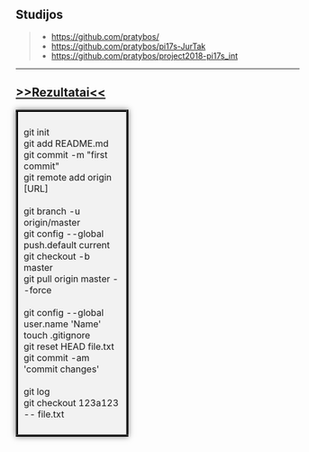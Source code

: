 ## Studijos
> - https://github.com/pratybos/
> - https://github.com/pratybos/pi17s-JurTak
> - https://github.com/pratybos/project2018-pi17s_int
---
<a href="https://docs.google.com/spreadsheets/d/e/2PACX-1vTNi2q4gZA2wqWGSDFSN8FsdLK6-DrkADRIGVkNSTlQgpIXUDZCL-D_DdDNadCtw77WbTbxaZf3ZwrX/pubhtml?gid=1450898108&single=true">>>Rezultatai<<</a>
---

<TABLE style="width:200px;box-shadow: 0 0 10px rgba(0,0,0,0.5);border:none;" cellspacing="0" cellpadding="0"><TBODY>
<TR><TD style="border:4px ridge #404040;background-color:rgba(240,240,240,0.8);padding:10px;">

git init<br>
git add README.md<br>
git commit -m "first commit"<br>
git remote add origin [URL]<br>
<br>
git branch -u origin/master<br>
git config --global push.default current<br>
git checkout -b master<br>
git pull origin master --force<br>
<br>
git config --global user.name 'Name'<br>
touch .gitignore<br>
git reset HEAD file.txt<br>
git commit -am 'commit changes'<br>
<br>
git log<br>
git checkout 123a123 -- file.txt<br>

</TD></TR></TBODY></TABLE>

